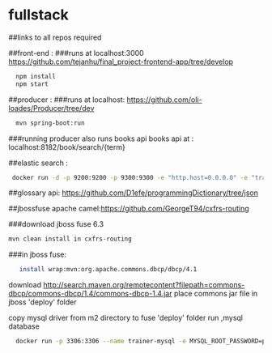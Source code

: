 # fullstack
##links to all repos required


##front-end : 
###runs at localhost:3000
https://github.com/tejanhu/final_project-frontend-app/tree/develop
```bash
  npm install
  npm start
```

##producer : 
###runs at localhost:
https://github.com/oli-loades/Producer/tree/dev
```bash
  mvn spring-boot:run
```
###running producer also runs books api
books api at : localhost:8182/book/search/{term}

##elastic search :     
```bash
 docker run -d -p 9200:9200 -p 9300:9300 -e "http.host=0.0.0.0" -e "transport.host=0.0.0.0" docker.elastic.co/elasticsearch/elasticsearch:6.3.0
 ```

##glossary api: https://github.com/D1efe/programmingDictionary/tree/json

##jbossfuse apache camel:https://github.com/GeorgeT94/cxfrs-routing

###download jboss fuse 6.3
```bash
mvn clean install in cxfrs-routing
  ```


###in jboss fuse:
```bash
   install wrap:mvn:org.apache.commons.dbcp/dbcp/4.1
   ```
download http://search.maven.org/remotecontent?filepath=commons-dbcp/commons-dbcp/1.4/commons-dbcp-1.4.jar
place commons jar file in jboss 'deploy' folder

copy mysql driver from m2 directory to fuse 'deploy' folder
run ,mysql database
```bash
  docker run -p 3306:3306 --name trainer-mysql -e MYSQL_ROOT_PASSWORD=password -e MYSQL_DATABASE=trainer -e MYSQL_USER=trainer_user -e  MYSQL_PASSWORD=trainer_pass -d mysql:5.6
  ```






